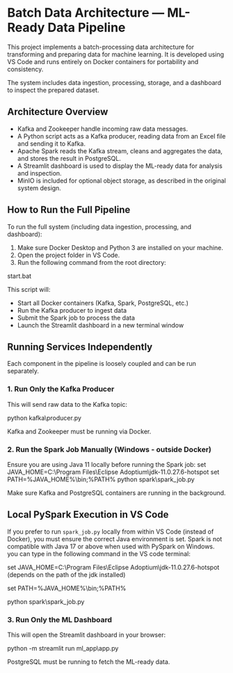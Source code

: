 # Batch Data Architecture — ML-Ready Data Pipeline

This project implements a batch-processing data architecture for transforming and preparing data for machine learning. It is developed using VS Code and runs entirely on Docker containers for portability and consistency.

The system includes data ingestion, processing, storage, and a dashboard to inspect the prepared dataset.

## Architecture Overview

- Kafka and Zookeeper handle incoming raw data messages.
- A Python script acts as a Kafka producer, reading data from an Excel file and sending it to Kafka.
- Apache Spark reads the Kafka stream, cleans and aggregates the data, and stores the result in PostgreSQL.
- A Streamlit dashboard is used to display the ML-ready data for analysis and inspection.
- MinIO is included for optional object storage, as described in the original system design.

## How to Run the Full Pipeline

To run the full system (including data ingestion, processing, and dashboard):

1. Make sure Docker Desktop and Python 3 are installed on your machine.
2. Open the project folder in VS Code.
3. Run the following command from the root directory:

start.bat


This script will:
- Start all Docker containers (Kafka, Spark, PostgreSQL, etc.)
- Run the Kafka producer to ingest data
- Submit the Spark job to process the data
- Launch the Streamlit dashboard in a new terminal window

## Running Services Independently

Each component in the pipeline is loosely coupled and can be run separately.

### 1. Run Only the Kafka Producer
This will send raw data to the Kafka topic:

python kafka\producer.py


Kafka and Zookeeper must be running via Docker.

### 2. Run the Spark Job Manually (Windows - outside Docker)
Ensure you are using Java 11 locally before running the Spark job:
set JAVA_HOME=C:\Program Files\Eclipse Adoptium\jdk-11.0.27.6-hotspot set PATH=%JAVA_HOME%\bin;%PATH% python spark\spark_job.py


Make sure Kafka and PostgreSQL containers are running in the background.

## Local PySpark Execution in VS Code
If you prefer to run `spark_job.py` locally from within VS Code (instead of Docker), you must ensure the correct Java environment is set. Spark is not compatible with Java 17 or above when used with PySpark on Windows.
you can type in the following command in the VS code terminal:

set JAVA_HOME=C:\Program Files\Eclipse Adoptium\jdk-11.0.27.6-hotspot (depends on the path of the jdk installed)

set PATH=%JAVA_HOME%\bin;%PATH%

python spark\spark_job.py



### 3. Run Only the ML Dashboard
This will open the Streamlit dashboard in your browser:

python -m streamlit run ml_app\app.py

PostgreSQL must be running to fetch the ML-ready data.




